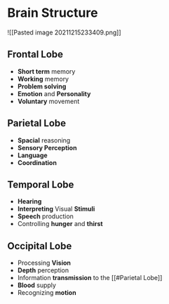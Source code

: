 # Brain Structure
![[Pasted image 20211215233409.png]]
## Frontal Lobe
- **Short term** memory
- **Working** memory
- **Problem solving**
- **Emotion** and **Personality**
- **Voluntary** movement

## Parietal Lobe
- **Spacial** reasoning
- **Sensory Perception**
- **Language**
- **Coordination**

## Temporal Lobe
- **Hearing**
- **Interpreting** Visual **Stimuli**
- **Speech** production
- Controlling **hunger** and **thirst**

## Occipital Lobe
- Processing **Vision**
- **Depth** perception
- Information **transmission** to the [[#Parietal Lobe]]
- **Blood** supply
- Recognizing **motion**

## Cerebellum
- **Balance**
- **Motor** skills
- **Muscle** memory
- **Coordination**

## Brain Stem
- ***Pons***
	- **Sleep**
	- **REM** and **dreaming**
	- **Swallowing**
- ***Medulla oblongata***
	- **Breathing**
	- **Heart** beat

---

## Corpus Callosum
- **Hemisphere** communication
- **Vision**
- **Attention**


# Forebrain
Consists of [[#Cerebellum]], **Hypothalamus**, **Thalamus**, [[Adrenal and Pituitary Glands (Lesson 4)#Pituitary Gland|Pituitary Gland]]

# Midbrain
Consists of  the [[#Brain Stem]]

# Hindbrain
Consists of the [[#Brain Stem]], [[#Cerebellum]]